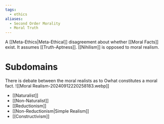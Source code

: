 ```yaml
---
tags:
  - ethics
aliases:
  - Second Order Morality
  - Moral Truth
---
```

A [[Meta-Ethics|Meta-Ethical]] disagreement about whether [[Moral Facts]] exist.
It assumes [[Truth-Aptness]].
[[Nihilism]] is opposed to moral realism.
# Subdomains
There is debate between the moral realists as to Owhat constitutes a moral fact.
![[Moral Realism-20240912220258183.webp]]
- [[Naturalist]]
- [[Non-Naturalist]]
- [[Reductionism]]
- [[Non-Reductionism|Simple Realism]]
- [[Constructivism]]

